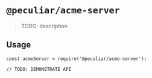 # `@peculiar/acme-server`

> TODO: description

## Usage

```
const acmeServer = require('@peculiar/acme-server');

// TODO: DEMONSTRATE API
```

